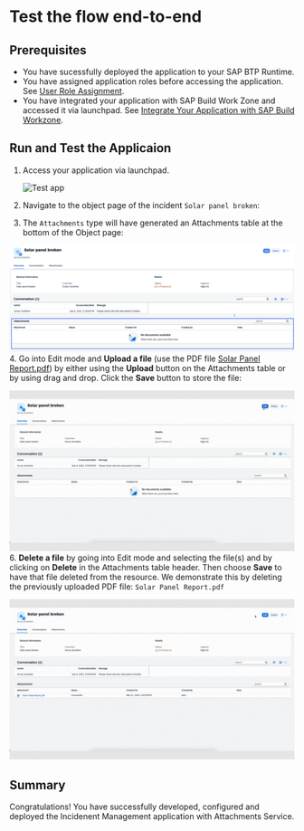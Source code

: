 # Test the flow end-to-end

## Prerequisites

- You have sucessfully deployed the application to your SAP BTP Runtime.
- You have assigned application roles before accessing the application. See [User Role Assignment](https://developers.sap.com/tutorials/user-role-assignment.html).
- You have integrated your application with SAP Build Work Zone and accessed it via launchpad. See [Integrate Your Application with SAP Build Workzone](https://developers.sap.com/tutorials/integrate-with-work-zone.html).

## Run and Test the Applicaion

1. Access your application via launchpad.
   
   ![Test app](./../remote-service/test-the-application/images/run-app02.png)

2. Navigate to the object page of the incident `Solar panel broken`:


3. The `Attachments` type will have generated an Attachments table at the bottom of the Object page:

![open BAS folder](./images/facet.png)
4. Go into Edit mode and **Upload a file** (use the PDF file [Solar Panel Report.pdf](./Solar_Panel_Report.pdf)) by either using the **Upload** button on the Attachments table or by using drag and drop. Click the **Save** button to store the file:

![Upload file](./images/upload.gif)
6. **Delete a file** by going into Edit mode and selecting the file(s) and by clicking on **Delete** in the Attachments table header. Then choose **Save** to have that file deleted from the resource. We demonstrate this by deleting the previously uploaded PDF file: `Solar Panel Report.pdf`

![delete file](./images/delete.gif)



## Summary

Congratulations! You have successfully developed, configured and deployed the Incidenent Management application with Attachments Service.
